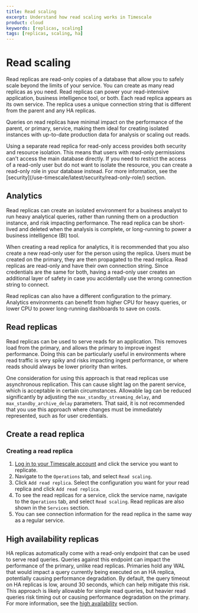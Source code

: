 ```yaml
---
title: Read scaling
excerpt: Understand how read scaling works in Timescale
product: cloud
keywords: [replicas, scaling]
tags: [replicas, scaling, ha]
---
```


# Read scaling

Read replicas are read-only copies of a database that allow you to safely scale
beyond the limits of your service. You can create as many read replicas as you
need. Read replicas can power your read-intensive application, business
intelligence tool, or both. Each read replica appears as its own service. The
replica uses a unique connection string that is different from the parent and
any HA replicas.

Queries on read replicas have minimal impact on the performance of the
parent, or primary, service, making them ideal for creating isolated
instances with up-to-date production data for analysis or scaling out
reads.

<Highlight type="important">
Using a separate read replica for read-only access provides both security and
resource isolation. This means that users with read-only permissions can't access the main
database directly. If you need to restrict the access of a read-only user but do not
want to isolate the resource, you can create a read-only role in your database
instead. For more information, see the
[security](/use-timescale/latest/security/read-only-role/) section.
</Highlight>

## Analytics

Read replicas can create an isolated environment for a business analyst to run
heavy analytical queries, rather than running them on a production instance, and
risk impacting performance. The read replica can be short-lived and deleted when
the analysis is complete, or long-running to power a business intelligence (BI)
tool.

When creating a read replica for analytics, it is recommended that you also
create a new read-only user for the person using the replica. Users must
be created on the primary, they are then propagated to the read replica.
Read replicas are read-only and have their own connection string. Since
credentials are the same for both, having a read-only user creates an
additional layer of safety in case you accidentally use the
wrong connection string to connect.

Read replicas can also have a different configuration to the primary.
Analytics environments can benefit from higher CPU for heavy queries, or
lower CPU to power long-running dashboards to save on costs.

## Read replicas

Read replicas can be used to serve reads for an application. This removes load
from the primary, and allows the primary to improve ingest performance. Doing
this can be particularly useful in environments where read traffic is very spiky
and risks impacting ingest performance, or where reads should always be lower
priority than writes.

One consideration for using this approach is that read replicas use
asynchronous replication. This can cause slight lag on the parent service,
which is acceptable in certain circumstances. Allowable lag can be
reduced significantly by adjusting the `max_standby_streaming_delay`,
and `max_standby_archive_delay` parameters. That said, it is not
recommended that you use this approach where changes must be immediately
represented, such as for user credentials.

## Create a read replica

<Procedure>

### Creating a read replica

1.  [Log in to your Timescale account][cloud-login] and click the service
    you want to replicate.
1.  Navigate to the `Operations` tab, and select `Read scaling`.
1.  Click `Add read replica`. Select the configuration you want for your read
    replica and click `Add read replica`.
1.  To see the read replicas for a service, click the service name, navigate to
    the `Operations` tab, and select `Read scaling`. Read replicas are also
    shown in the `Services` section.
1.  You can see connection information for the read replica in the same way as a
    regular service.

</Procedure>

## High availability replicas

HA replicas automatically come with a read-only endpoint that can be used to
serve read queries. Queries against this endpoint can impact the performance of
the primary, unlike read replicas. Primaries hold any WAL that would impact a
query currently being executed on an HA replica, potentially causing performance
degradation. By default, the query timeout on HA replicas is low, around 30
seconds, which can help mitigate this risk. This approach is likely allowable
for simple read queries, but heavier read queries risk timing out or causing
performance degradation on the primary. For more information, see the
[high availability][ha] section.

[cloud-login]: https://console.cloud.timescale.com
[ha]: /use-timescale/:currentVersion:/ha-replicas/high-availability/
